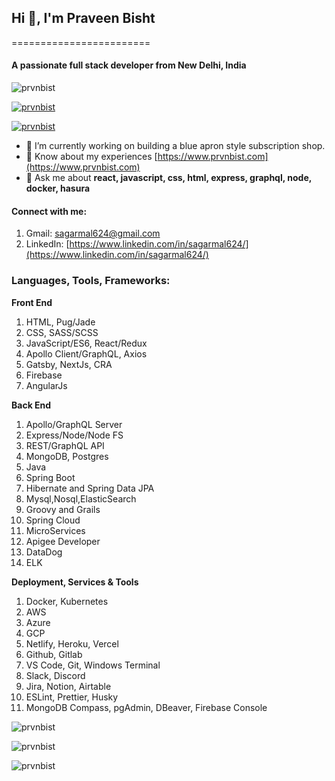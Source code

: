 
## Hi 👋, I'm Praveen Bisht
========================
#### A passionate full stack developer from New Delhi, India

![prvnbist](https://komarev.com/ghpvc/?username=prvnbist&label=Profile%20views&color=0e75b6&style=flat)

[![prvnbist](https://github-profile-trophy.vercel.app/?username=prvnbist)](https://github.com/ryo-ma/github-profile-trophy)

[![prvnbist](https://img.shields.io/twitter/follow/prvnbist?logo=twitter&style=for-the-badge)](https://twitter.com/prvnbist)

  

- 🌱 I’m currently working on building a blue apron style subscription shop.
- 📄 Know about my experiences [https://www.prvnbist.com](https://www.prvnbist.com)
- 💬 Ask me about **react, javascript, css, html, express, graphql, node, docker, hasura**

#### Connect with me:
1. Gmail: sagarmal624@gmail.com
2. LinkedIn: [https://www.linkedin.com/in/sagarmal624/](https://www.linkedin.com/in/sagarmal624/)

### Languages, Tools, Frameworks:
**Front End**
 1. HTML, Pug/Jade
 2. CSS, SASS/SCSS 
 3. JavaScript/ES6, React/Redux
 4. Apollo Client/GraphQL, Axios
 5. Gatsby, NextJs, CRA
 6. Firebase
 7. AngularJs


**Back End**

 1. Apollo/GraphQL Server
 2. Express/Node/Node FS
 3. REST/GraphQL API
 4. MongoDB, Postgres
 5. Java
 6. Spring Boot
 7. Hibernate and Spring Data JPA
 8. Mysql,Nosql,ElasticSearch
 9. Groovy and Grails
 10. Spring Cloud
 11. MicroServices
 12. Apigee Developer
 13. DataDog
 14. ELK
 
**Deployment, Services & Tools**

 1. Docker, Kubernetes
 2. AWS
 3. Azure
 4. GCP
 5. Netlify, Heroku, Vercel
 6. Github, Gitlab
 7. VS Code, Git, Windows Terminal
 8. Slack, Discord
 9. Jira, Notion, Airtable
 10. ESLint, Prettier, Husky
 11. MongoDB Compass, pgAdmin, DBeaver, Firebase Console 

![prvnbist](https://github-readme-stats.vercel.app/api/top-langs?username=prvnbist&show_icons=true&locale=en&layout=compact)

 ![prvnbist](https://github-readme-stats.vercel.app/api?username=prvnbist&show_icons=true&locale=en)

![prvnbist](https://github-readme-streak-stats.herokuapp.com/?user=prvnbist&)
